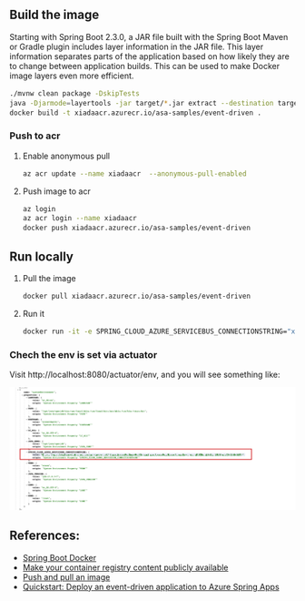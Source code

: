 ## Build the image

Starting with Spring Boot 2.3.0, a JAR file built with the Spring Boot Maven or Gradle plugin includes layer information in the JAR file. This layer information separates parts of the application based on how likely they are to change between application builds. This can be used to make Docker image layers even more efficient.

```bash
./mvnw clean package -DskipTests
java -Djarmode=layertools -jar target/*.jar extract --destination target/extracted
docker build -t xiadaacr.azurecr.io/asa-samples/event-driven .
```

### Push to acr

1. Enable anonymous pull

    ```bash
    az acr update --name xiadaacr  --anonymous-pull-enabled
    ```

2. Push image to acr

    ```bash
    az login
    az acr login --name xiadaacr
    docker push xiadaacr.azurecr.io/asa-samples/event-driven
    ```


## Run locally

1. Pull the image

    ```bash
    docker pull xiadaacr.azurecr.io/asa-samples/event-driven
    ```

2. Run it

    ```bash
    docker run -it -e SPRING_CLOUD_AZURE_SERVICEBUS_CONNECTIONSTRING="xxx" -p 8080:8080 xiadaacr.azurecr.io/asa-samples/event-driven
    ```

### Chech the env is set via actuator

Visit http://localhost:8080/actuator/env, and you will see something like:

![Envs in actuator endpoint](assets/actuator-env.png)

## References:
- [Spring Boot Docker](https://spring.io/guides/topicals/spring-boot-docker/)
- [Make your container registry content publicly available](https://learn.microsoft.com/en-us/azure/container-registry/anonymous-pull-access)
- [Push and pull an image](https://learn.microsoft.com/en-us/azure/container-registry/container-registry-get-started-docker-cli?tabs=azure-cli)
- [Quickstart: Deploy an event-driven application to Azure Spring Apps
](https://learn.microsoft.com/en-us/azure/spring-apps/quickstart-deploy-event-driven-app-standard-consumption?pivots=sc-consumption-plan)